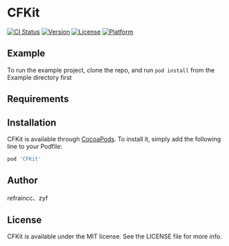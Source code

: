 # CFKit

[![CI Status](https://img.shields.io/travis/Guhuotaren/CFKit.svg?style=flat)](https://travis-ci.org/Guhuotaren/CFKit)
[![Version](https://img.shields.io/cocoapods/v/CFKit.svg?style=flat)](https://cocoapods.org/pods/CFKit)
[![License](https://img.shields.io/cocoapods/l/CFKit.svg?style=flat)](https://cocoapods.org/pods/CFKit)
[![Platform](https://img.shields.io/cocoapods/p/CFKit.svg?style=flat)](https://cocoapods.org/pods/CFKit)

## Example

To run the example project, clone the repo, and run `pod install` from the Example directory first

## Requirements

## Installation

CFKit is available through [CocoaPods](https://cocoapods.org). To install
it, simply add the following line to your Podfile:

```ruby
pod 'CFKit'
```

## Author

refraincc、zyf

## License

CFKit is available under the MIT license. See the LICENSE file for more info.


